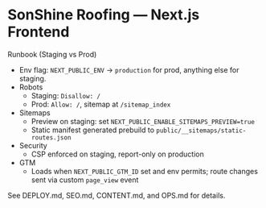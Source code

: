 # SonShine Roofing — Next.js Frontend

Runbook (Staging vs Prod)
- Env flag: `NEXT_PUBLIC_ENV` → `production` for prod, anything else for staging.
- Robots
  - Staging: `Disallow: /`
  - Prod: `Allow: /`, sitemap at `/sitemap_index`
- Sitemaps
  - Preview on staging: set `NEXT_PUBLIC_ENABLE_SITEMAPS_PREVIEW=true`
  - Static manifest generated prebuild to `public/__sitemaps/static-routes.json`
- Security
  - CSP enforced on staging, report-only on production
- GTM
  - Loads when `NEXT_PUBLIC_GTM_ID` set and env permits; route changes sent via custom `page_view` event

See DEPLOY.md, SEO.md, CONTENT.md, and OPS.md for details.
